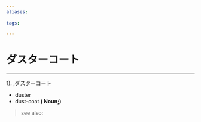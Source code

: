 ```yaml
---
aliases:
    
tags:
    
---
```


# ダスターコート
---
1).
,ダスターコート

- duster
- dust-coat
**( Noun;)**
> see also: 
            
